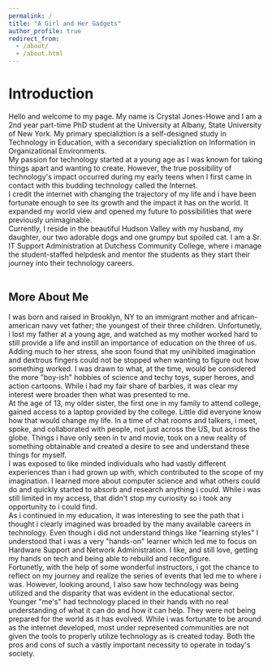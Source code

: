 ```yaml
---
permalink: /
title: "A Girl and Her Gadgets"
author_profile: true
redirect_from: 
  - /about/
  - /about.html
---
```


Introduction
======

Hello and welcome to my page.  My name is Crystal Jones-Howe and I am a 2nd year part-time PhD student at the University at Albany, State University of New York. My primary specializtion is a self-designed study in Technology in Education, with a secondary specializtion on Information in Organizational Environments.<br/>
My passion for technology started at a young age as I was known for taking things apart and wanting to create.  However, the true possibility of technology's impact occurred during my early teens when I first came in contact with this budding technology called the Internet.  <br/>
I credit the internet with changing the trajectory of my life and i have been fortunate enough to see its growth and the impact it has on the world.  It expanded my world view and opened my future to possibilities that were previously unimaginable. <br/>
Currently, I reside in the beautiful Hudson Valley with my husband, my daughter, our two adorable dogs and one grumpy but spoiled cat.  I am a Sr. IT Support Administration at Dutchess Community College, where i manage the student-staffed helpdesk and mentor the students as they start their journey into their technology careers.  <br/>
<br/>

More About Me
-----

I was born and raised in Brooklyn, NY to an immigrant mother and african-american navy vet father; the youngest of their three children.  Unfortunetly, i lost my father at a young age, and watched as my mother worked hard to still provide a life and instill an importance of education on the three of us. <br/>
Adding much to her stress, she soon found that my unihibited imagination and dextrous fingers could not be stopped when wanting to figure out how something worked.  I was drawn to what, at the time, would be considered the more "boy-ish" hobbies of science and techy toys, super heroes, and action cartoons. While i had my fair share of barbies, it was clear my interest were broader then what was presented to me.<br/>
At the age of 13, my older sister, the first one in my family to attend college, gained access to a laptop provided by the college.  Little did everyone know how that would change my life.  In a time of chat rooms and talkers, i meet, spoke, and collaborated with people, not just across the US, but across the globe.   Things i have only seen in tv and movie, took on a new reality of something obtainable and created a desire to see and understand these things for myself.  <br/>
I was exposed to like minded individuals who had vastly different experiences than i had grown up with, which contributed to the scope of my imagination.  I learned more about computer science and what others could do and quickly started to absorb and research anything i could.  While i was still limited in my access, that didn't stop my curiosity so i took any opportunity to i could find. <br/>
As i continued in my education, it was interesting to see the path that i thought i clearly imagined was broaded by the many available careers in technology.  Even though i did not understand things like "learning styles" I understood that i was a very "hands-on" learner which led me to focus on Hardware Support and Network Administration.  I like, and still love, getting my hands on tech and being able to rebuild and reconfigure.  <br/>
Fortunetly, with the help of some wonderful instructors, i got the chance to reflect on my journey and realize the series of events that led me to where i was.  However, looking around, I also saw how technology was being utilized and the disparity that was evident in the educational sector.  Younger "me's" had technology placed in their hands with no real understanding of what it can do and how it can help.  They were not being prepared for the world as it has evolved.  While i was fortunate to be around as the internet developed, most under represented communities are not given the tools to properly utilize technology as is created today.  Both the pros and cons of such a vastly important necessity to operate in today's society. <br/> 